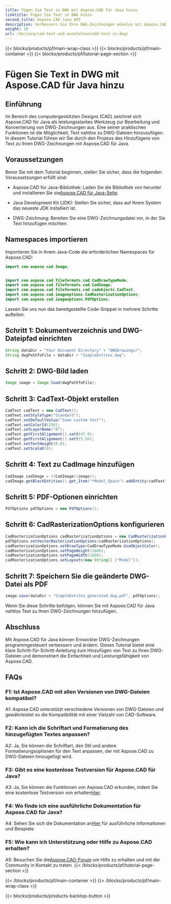 ```yaml
---
title: Fügen Sie Text in DWG mit Aspose.CAD für Java hinzu
linktitle: Fügen Sie Text in DWG hinzu
second_title: Aspose.CAD Java API
description: Verbessern Sie Ihre DWG-Zeichnungen mühelos mit Aspose.CAD für Java. Fügen Sie mit unserer Schritt-für-Schritt-Anleitung nahtlos Text hinzu.
weight: 10
url: /de/java/cad-text-and-annotation/add-text-in-dwg/
---
```


{{< blocks/products/pf/main-wrap-class >}}
{{< blocks/products/pf/main-container >}}
{{< blocks/products/pf/tutorial-page-section >}}

# Fügen Sie Text in DWG mit Aspose.CAD für Java hinzu

## Einführung

Im Bereich des computergestützten Designs (CAD) zeichnet sich Aspose.CAD für Java als leistungsstarkes Werkzeug zur Bearbeitung und Konvertierung von DWG-Zeichnungen aus. Eine seiner praktischen Funktionen ist die Möglichkeit, Text nahtlos zu DWG-Dateien hinzuzufügen. In diesem Tutorial führen wir Sie durch den Prozess des Hinzufügens von Text zu Ihren DWG-Zeichnungen mit Aspose.CAD für Java.

## Voraussetzungen

Bevor Sie mit dem Tutorial beginnen, stellen Sie sicher, dass die folgenden Voraussetzungen erfüllt sind:

-  Aspose.CAD für Java-Bibliothek: Laden Sie die Bibliothek von herunter und installieren Sie sie[Aspose.CAD für Java-Seite](https://releases.aspose.com/cad/java/).

- Java Development Kit (JDK): Stellen Sie sicher, dass auf Ihrem System das neueste JDK installiert ist.

- DWG-Zeichnung: Bereiten Sie eine DWG-Zeichnungsdatei vor, in der Sie Text hinzufügen möchten.

## Namespaces importieren

Importieren Sie in Ihrem Java-Code die erforderlichen Namespaces für Aspose.CAD:

```java
import com.aspose.cad.Image;


import com.aspose.cad.fileformats.cad.CadDrawTypeMode;
import com.aspose.cad.fileformats.cad.CadImage;
import com.aspose.cad.fileformats.cad.cadobjects.CadText;
import com.aspose.cad.imageoptions.CadRasterizationOptions;
import com.aspose.cad.imageoptions.PdfOptions;
```

Lassen Sie uns nun das bereitgestellte Code-Snippet in mehrere Schritte aufteilen:

## Schritt 1: Dokumentverzeichnis und DWG-Dateipfad einrichten

```java
String dataDir = "Your Document Directory" + "DWGDrawings/";
String dwgPathToFile = dataDir + "SimpleEntites.dwg";
```

## Schritt 2: DWG-Bild laden

```java
Image image = Image.load(dwgPathToFile);
```

## Schritt 3: CadText-Objekt erstellen

```java
CadText cadText = new CadText();
cadText.setStyleType("Standard");
cadText.setDefaultValue("Some custom text");
cadText.setColorId(256);
cadText.setLayerName("0");
cadText.getFirstAlignment().setX(47.9);
cadText.getFirstAlignment().setY(5.56);
cadText.setTextHeight(0.8);
cadText.setScaleX(0);
```

## Schritt 4: Text zu CadImage hinzufügen

```java
CadImage cadImage = ((CadImage)(image));
cadImage.getBlockEntities().get_Item("*Model_Space").addEntity(cadText);
```

## Schritt 5: PDF-Optionen einrichten

```java
PdfOptions pdfOptions = new PdfOptions();
```

## Schritt 6: CadRasterizationOptions konfigurieren

```java
CadRasterizationOptions cadRasterizationOptions = new CadRasterizationOptions();
pdfOptions.setVectorRasterizationOptions(cadRasterizationOptions);
cadRasterizationOptions.setDrawType(CadDrawTypeMode.UseObjectColor);
cadRasterizationOptions.setPageHeight(1600);
cadRasterizationOptions.setPageWidth(1600);
cadRasterizationOptions.setLayouts(new String[] {"Model"});
```

## Schritt 7: Speichern Sie die geänderte DWG-Datei als PDF

```java
image.save(dataDir + "SimpleEntites_generated.dwg.pdf", pdfOptions);
```

Wenn Sie diese Schritte befolgen, können Sie mit Aspose.CAD für Java nahtlos Text zu Ihren DWG-Zeichnungen hinzufügen.

## Abschluss

Mit Aspose.CAD für Java können Entwickler DWG-Zeichnungen programmgesteuert verbessern und ändern. Dieses Tutorial bietet eine klare Schritt-für-Schritt-Anleitung zum Hinzufügen von Text zu Ihren DWG-Dateien und demonstriert die Einfachheit und Leistungsfähigkeit von Aspose.CAD.

## FAQs

### F1: Ist Aspose.CAD mit allen Versionen von DWG-Dateien kompatibel?

A1: Aspose.CAD unterstützt verschiedene Versionen von DWG-Dateien und gewährleistet so die Kompatibilität mit einer Vielzahl von CAD-Software.

### F2: Kann ich die Schriftart und Formatierung des hinzugefügten Textes anpassen?

A2: Ja, Sie können die Schriftart, den Stil und andere Formatierungsoptionen für den Text anpassen, der mit Aspose.CAD zu DWG-Dateien hinzugefügt wird.

### F3: Gibt es eine kostenlose Testversion für Aspose.CAD für Java?

 A3: Ja, Sie können die Funktionen von Aspose.CAD erkunden, indem Sie eine kostenlose Testversion von erhalten[Hier](https://releases.aspose.com/).

### F4: Wo finde ich eine ausführliche Dokumentation für Aspose.CAD für Java?

 A4: Sehen Sie sich die Dokumentation an[Hier](https://reference.aspose.com/cad/java/) für ausführliche Informationen und Beispiele.

### F5: Wie kann ich Unterstützung oder Hilfe zu Aspose.CAD erhalten?

A5: Besuchen Sie die[Aspose.CAD-Forum](https://forum.aspose.com/c/cad/19) um Hilfe zu erhalten und mit der Community in Kontakt zu treten.
{{< /blocks/products/pf/tutorial-page-section >}}

{{< /blocks/products/pf/main-container >}}
{{< /blocks/products/pf/main-wrap-class >}}

{{< blocks/products/products-backtop-button >}}
